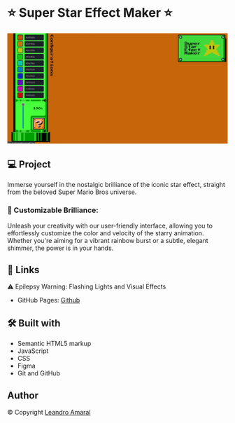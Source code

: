 # ⭐ Super Star Effect Maker ⭐

![Avaliacao de produto](./.github/Previewgif.gif)

## 💻 Project

Immerse yourself in the nostalgic brilliance of the iconic star effect, straight from the beloved Super Mario Bros universe.

### 🌟 Customizable Brilliance:

Unleash your creativity with our user-friendly interface, allowing you to effortlessly customize the color and velocity of the starry animation. Whether you're aiming for a vibrant rainbow burst or a subtle, elegant shimmer, the power is in your hands.


## 🔗 Links

⚠️ Epilepsy Warning: Flashing Lights and Visual Effects

- GitHub Pages: [Github](https://leanddo.github.io/SuperStarEffect-Maker/)

## 🛠️ Built with

- Semantic HTML5 markup
- JavaScript
- CSS
- Figma
- Git and GitHub

## Author

© Copyright [Leandro Amaral](https://github.com/Leanddo)

 
